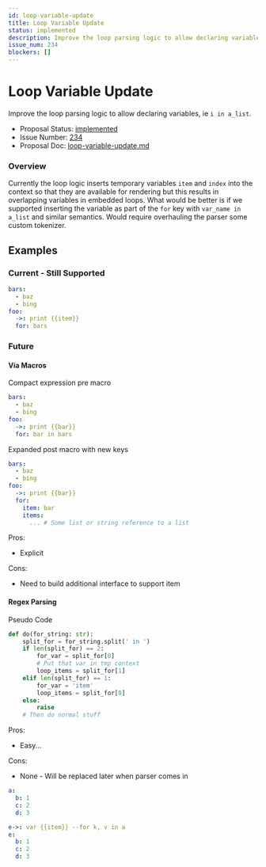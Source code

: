 ```yaml
---
id: loop-variable-update
title: Loop Variable Update
status: implemented
description: Improve the loop parsing logic to allow declaring variables, ie `i in a_list`.
issue_num: 234
blockers: []
---
```

[//]: # (--start-header--DO NOT MODIFY)

# Loop Variable Update

Improve the loop parsing logic to allow declaring variables, ie `i in a_list`.

- Proposal Status: [implemented](README.md#status)
- Issue Number: [234](https://github.com/sudoblockio/tackle/issue/234)
- Proposal Doc: [loop-variable-update.md](https://github.com/sudoblockio/tackle/blob/main/proposals/loop-variable-update.md)

### Overview
[//]: # (--end-header--start-body--MODIFY)

Currently the loop logic inserts temporary variables `item` and `index` into the context so that they are available for rendering but this results in overlapping variables in embedded loops. What would be better is if we supported inserting the variable as part of the `for` key with `var_name in a_list` and similar semantics. Would require overhauling the parser some custom tokenizer.

## Examples

### Current - Still Supported

```yaml
bars:
  - baz
  - bing
foo:
  ->: print {{item}}
  for: bars  
```

### Future

#### Via Macros

Compact expression pre macro
```yaml
bars:
  - baz
  - bing
foo:
  ->: print {{bar}}
  for: bar in bars  
```

Expanded post macro with new keys
```yaml
bars:
  - baz
  - bing
foo:
  ->: print {{bar}}
  for:
    item: bar
    items:
      ... # Some list or string reference to a list
```

Pros:
- Explicit

Cons:
- Need to build additional interface to support item

#### Regex Parsing

Pseudo Code

```python
def do(for_string: str):
    split_for = for_string.split(' in ')
    if len(split_for) == 2:
        for_var = split_for[0]
        # Put that var in tmp context
        loop_items = split_for[1]
    elif len(split_for) == 1:
        for_var = 'item'
        loop_items = split_for[0]
    else:
        raise
    # Then do normal stuff
```

Pros:
- Easy...

Cons:
- None - Will be replaced later when parser comes in


```yaml
a:
  b: 1
  c: 2
  d: 3

e->: var {{item}} --for k, v in a
e:
  b: 1
  c: 2
  d: 3
```